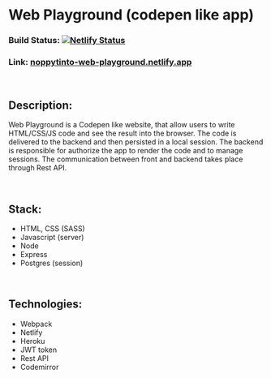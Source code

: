 # Web Playground (codepen like app)

### Build Status:  [![Netlify Status](https://api.netlify.com/api/v1/badges/0c4011d3-557c-4ca4-aa80-f442e9f1d530/deploy-status)](https://app.netlify.com/sites/noppytinto-web-playground/deploys)

### Link: [noppytinto-web-playground.netlify.app](https://noppytinto-web-playground.netlify.app)

<br/>

## Description:

Web Playground is a Codepen like website, that allow users to write HTML/CSS/JS code and see the result into the browser.
The code is delivered to the backend and then persisted in a local session. The backend is responsible for authorize the app to render the code and to manage sessions.
The communication between front and backend takes place through Rest API.

<br/>

## Stack:

- HTML, CSS (SASS)
- Javascript
(server)
- Node
- Express
- Postgres (session)

<br/>

## Technologies:

- Webpack
- Netlify
- Heroku
- JWT token
- Rest API
- Codemirror
